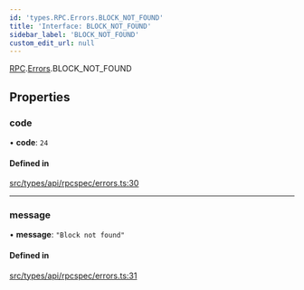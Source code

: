 ```yaml
---
id: 'types.RPC.Errors.BLOCK_NOT_FOUND'
title: 'Interface: BLOCK_NOT_FOUND'
sidebar_label: 'BLOCK_NOT_FOUND'
custom_edit_url: null
---
```


[RPC](../namespaces/types.RPC.md).[Errors](../namespaces/types.RPC.Errors.md).BLOCK_NOT_FOUND

## Properties

### code

• **code**: `24`

#### Defined in

[src/types/api/rpcspec/errors.ts:30](https://github.com/starknet-io/starknet.js/blob/v5.24.3/src/types/api/rpcspec/errors.ts#L30)

---

### message

• **message**: `"Block not found"`

#### Defined in

[src/types/api/rpcspec/errors.ts:31](https://github.com/starknet-io/starknet.js/blob/v5.24.3/src/types/api/rpcspec/errors.ts#L31)
